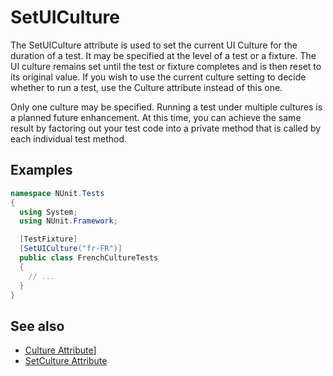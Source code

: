 # SetUICulture

The SetUICulture attribute is used to set the current UI Culture for the duration
of a test. It may be specified at the level of a test or a fixture. The UI culture
remains set until the test or fixture completes and is then reset to its original
value. If you wish to use the current culture setting to decide whether to run
a test, use the Culture attribute instead of this one.

Only one culture may be specified. Running a test under
multiple cultures is a planned future enhancement. At this time, you can
achieve the same result by factoring out your test code into a private method
that is called by each individual test method.

## Examples

```csharp
namespace NUnit.Tests
{
  using System;
  using NUnit.Framework;

  [TestFixture]
  [SetUICulture("fr-FR")]
  public class FrenchCultureTests
  {
    // ...
  }
}
```

## See also

* [Culture Attribute](culture.md)]
* [SetCulture Attribute](setculture.md)
